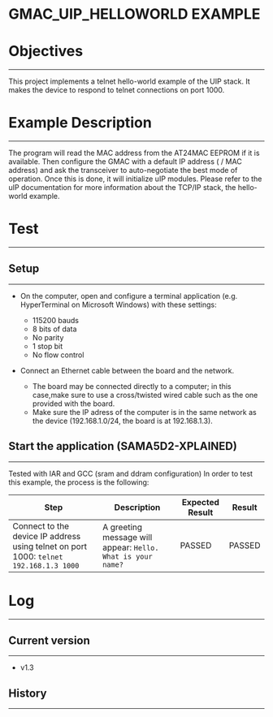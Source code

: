 GMAC_UIP_HELLOWORLD EXAMPLE
============

# Objectives
------------
This project implements a telnet hello-world example of the UIP stack.
It makes the device to respond to telnet connections on port 1000.

# Example Description
---------------------
The program will read the MAC address from the AT24MAC EEPROM if it is
available. Then configure the GMAC with a default IP address ( / MAC address)
and ask the transceiver to auto-negotiate the best mode of operation. Once this
is done, it will initialize uIP modules.
Please refer to the uIP documentation for more information about the TCP/IP
stack, the hello-world example.

# Test
------

## Setup
--------

 - On the computer, open and configure a terminal application
(e.g. HyperTerminal on Microsoft Windows) with these settings:

     - 115200 bauds
     - 8 bits of data
     - No parity
     - 1 stop bit
     - No flow control

 - Connect an Ethernet cable between the board and the network.

     - The board may be connected directly to a computer; in this case,make sure to use a cross/twisted wired cable such as the one provided with the board.
     - Make sure the IP adress of the computer is in the same network as the device (192.168.1.0/24, the board is at 192.168.1.3).

## Start the application (SAMA5D2-XPLAINED)
--------
Tested with IAR and GCC (sram and ddram configuration)
In order to test this example, the process is the following:

Step | Description | Expected Result | Result
-----|-------------|-----------------|-------
Connect to the device IP address using telnet on port 1000: ``telnet 192.168.1.3 1000`` | A greeting message will appear: ``Hello. What is your name?`` | PASSED | PASSED

# Log
------

## Current version
--------
 - v1.3

## History
--------
